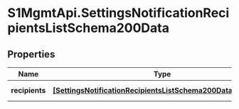 # S1MgmtApi.SettingsNotificationRecipientsListSchema200Data

## Properties
Name | Type | Description | Notes
------------ | ------------- | ------------- | -------------
**recipients** | [**[SettingsNotificationRecipientsListSchema200DataRecipients]**](SettingsNotificationRecipientsListSchema200DataRecipients.md) | Notification Recipients | [optional] 



